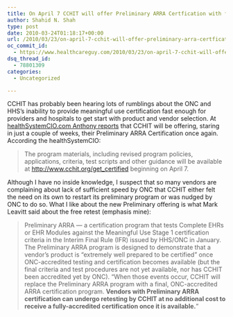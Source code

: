 ```yaml
---
title: On April 7 CCHIT will offer Preliminary ARRA Certfication with free bridge to Final
author: Shahid N. Shah
type: post
date: 2010-03-24T01:18:17+00:00
url: /2010/03/23/on-april-7-cchit-will-offer-preliminary-arra-certfication-with-free-bridge-to-final/
oc_commit_id:
  - https://www.healthcareguy.com/2010/03/23/on-april-7-cchit-will-offer-preliminary-arra-certfication-with-free-bridge-to-final/1478770570
dsq_thread_id:
  - 78801309
categories:
  - Uncategorized

---
```

CCHIT has probably been hearing lots of rumblings about the ONC and HHS&#8217;s inability to provide meaningful use certification fast enough for providers and hospitals to get start with product and vendor selection. At [healthSystemCIO.com Anthony reports][1] that CCHIT will be offering, staring in just a couple of weeks, their Preliminary ARRA Certification once again. According the healthSystemCIO:

> The program materials, including revised program policies, applications, criteria, test scripts and other guidance will be available at <http://www.cchit.org/get_certified> beginning on April 7.

Although I have no inside knowledge, I suspect that so many vendors are complaining about lack of sufficient speed by ONC that CCHIT either felt the need on its own to restart its preliminary program or was nudged by ONC to do so. What I like about the new Preliminary offering is what Mark Leavitt said about the free retest (emphasis mine):

> Preliminary ARRA — a certification program that tests Complete EHRs or EHR Modules against the Meaningful Use Stage 1 certification criteria in the Interim Final Rule (IFR) issued by HHS/ONC in January. The Preliminary ARRA program is designed to demonstrate that a vendor’s product is “extremely well prepared to be certified” once ONC-accredited testing and certification becomes available (but the final criteria and test procedures are not yet available, nor has CCHIT been accredited yet by ONC). “When those events occur, CCHIT will replace the Preliminary ARRA program with a final, ONC-accredited ARRA certification program. **Vendors with Preliminary ARRA certification can undergo retesting by CCHIT at no additional cost to receive a fully-accredited certification once it is available.**”

 [1]: http://healthsystemcio.com/2010/03/23/leavitt-cchit-will-fill-gov-produced-vacuum/